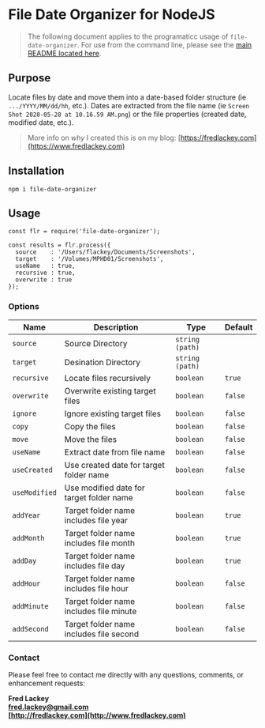 # File Date Organizer for NodeJS

>  The following document applies to the programaticc usage of `file-date-organizer`.  For use from the command line, please see the [main README located here](README.md).

## Purpose  
Locate files by date and move them into a date-based folder structure (ie `.../YYYY/MM/dd/hh`, etc.).  Dates are extracted from the file name (ie `Screen Shot 2020-05-28 at 10.16.59 AM.png`) or the file properties (created date, modified date, etc.).

> More info on _why_ I created this is on my blog: [https://fredlackey.com](https://www.fredlackey.com)

## Installation

```
npm i file-date-organizer
```

## Usage

```
const flr = require('file-date-organizer');

const results = flr.process({
  source    : '/Users/flackey/Documents/Screenshots',
  target    : '/Volumes/MPHD01/Screenshots',
  useName   : true,
  recursive : true,
  overwrite : true
});
```

### Options

| Name          | Description                              | Type            | Default |
|---------------|------------------------------------------|-----------------|---------|
| `source`      | Source Directory                         | `string (path)` |         |
| `target`      | Desination Directory                     | `string (path)` |         |
| `recursive`   | Locate files recursively                 | `boolean`       | `true`  |
| `overwrite`   | Overwrite existing target files          | `boolean`       | `false` |
| `ignore`      | Ignore existing target files             | `boolean`       | `false` |
| `copy`        | Copy the files                           | `boolean`       | `false` |
| `move`        | Move the files                           | `boolean`       | `false` |
| `useName`     | Extract date from file name              | `boolean`       | `false` |
| `useCreated`  | Use created date for target folder name  | `boolean`       | `false` |
| `useModified` | Use modified date for target folder name | `boolean`       | `false` |
| `addYear`     | Target folder name includes file year    | `boolean`       | `true`  |
| `addMonth`    | Target folder name includes file month   | `boolean`       | `true`  |
| `addDay`      | Target folder name includes file day     | `boolean`       | `true`  |
| `addHour`     | Target folder name includes file hour    | `boolean`       | `false` |
| `addMinute`   | Target folder name includes file minute  | `boolean`       | `false` |
| `addSecond`   | Target folder name includes file second  | `boolean`       | `false` |

### Contact  
Please feel free to contact me directly with any questions, comments, or enhancement requests:

**Fred Lackey**  
**[fred.lackey@gmail.com](mailto://fred.lackey@gmail.com)**  
**[http://fredlackey.com](http://www.fredlackey.com)**  
